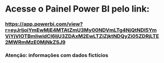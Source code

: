 # Acesse o Painel Power BI pelo link: 
 ### https://app.powerbi.com/view?r=eyJrIjoiYmEwMjE4MTAtZmU3My00NDVmLTg4NjQtNDI5YmViYjVlOTBmIiwidCI6IjU3ZDAxM2EwLTZiZjktNDQyZi05ZDRjLTE2MWRmMzE0MjNkZSJ9
 
 ### Atenção: informações com dados fictícios 
